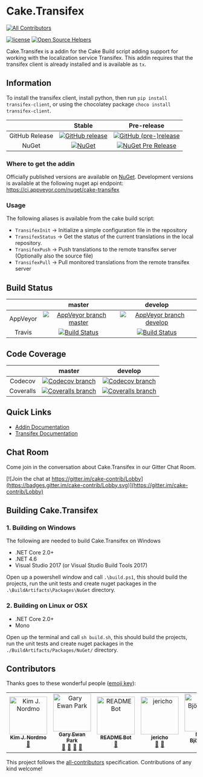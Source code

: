 # Cake.Transifex

[![All Contributors](https://img.shields.io/badge/all_contributors-5-orange.svg?style=flat-square)](#contributors-)

[![license](https://img.shields.io/github/license/cake-contrib/Cake.Transifex.svg)](https://github.com/cake-contrib/Cake.Transifex/blob/master/LICENSE)
[![Open Source Helpers](https://www.codetriage.com/wormiecorp/cake.transifex/badges/users.svg)](https://www.codetriage.com/wormiecorp/cake.transifex)

Cake.Transifex is a addin for the Cake Build script adding support for working with the localization service Transifex.
This addin requires that the transifex client is already installed and is available as `tx`.

## Information

To install the transifex client, install python, then run `pip install transifex-client`, or using the chocolatey package `choco install transifex-client`.

| |Stable|Pre-release|
|:--:|:--:|:--:|
|GitHub Release|[![GitHub release](https://img.shields.io/github/release/cake-contrib/Cake.Transifex.svg)](https://github.com/cake-contrib/Cake.Transifex/releases/latest)|[![GitHub (pre-)release](https://img.shields.io/github/release/cake-contrib/Cake.Transifex/all.svg)](https://github.com/cake-contrib/Cake.Transifex/releases)|
|NuGet|[![NuGet](https://img.shields.io/nuget/v/Cake.Transifex.svg)](https://nuget.org/packages/Cake.Transifex)|[![NuGet Pre Release](https://img.shields.io/nuget/vpre/Cake.Transifex.svg)](https://nuget.org/packages/Cake.Transifex)|

### Where to get the addin

Officially published versions are available on [NuGet](https://www.nuget.org/packages/Cake.Transifex/).
Development versions is available at the following nuget api endpoint: <https://ci.appveyor.com/nuget/cake-transifex>

### Usage

The following aliases is available from the cake build script:

- `TransifexInit`   -> Initialize a simple configuration file in the repository
- `TransifexStatus` -> Get the status of the current translations in the local repository.
- `TransifexPush`   -> Push translations to the remote transifex server (Optionally also the source file)
- `TransifexPull`   -> Pull monitored translations from the remote transifex server

## Build Status

| | master | develop |
|:--:|:--:|:--:|
|AppVeyor|[![AppVeyor branch master](https://img.shields.io/appveyor/ci/cakecontrib/cake-transifex/master.svg)](https://ci.appveyor.com/project/cakecontrib/cake-transifex/branch/master)|[![AppVeyor branch develop](https://img.shields.io/appveyor/ci/cakecontrib/cake-transifex/develop.svg)](https://ci.appveyor.com/project/cakecontrib/cake-transifex/branch/develop)|
|Travis|[![Build Status](https://travis-ci.org/cake-contrib/Cake.Transifex.svg?branch=master)](https://travis-ci.org/cake-contrib/Cake.Transifex)|[![Build Status](https://travis-ci.org/cake-contrib/Cake.Transifex.svg?branch=develop)](https://travis-ci.org/cake-contrib/Cake.Transifex)

## Code Coverage

| |master|develop|
|:--:|:--:|:--:|
|Codecov|[![Codecov branch](https://img.shields.io/codecov/c/github/cake-contrib/Cake.Transifex/master.svg)](https://codecov.io/gh/cake-contrib/Cake.Transifex/branch/master)|[![Codecov branch](https://img.shields.io/codecov/c/github/cake-contrib/Cake.Transifex/develop.svg)](https://codecov.io/gh/cake-contrib/Cake.Transifex/branch/develop)|
|Coveralls|[![Coveralls branch](https://img.shields.io/coveralls/cake-contrib/Cake.Transifex/master.svg)](https://coveralls.io/github/cake-contrib/Cake.Transifex?branch=master)|[![Coveralls branch](https://img.shields.io/coveralls/cake-contrib/Cake.Transifex/develop.svg)](https://coveralls.io/github/cake-contrib/Cake.Transifex?branch=develop)|

## Quick Links

- [Addin Documentation](https://cake-contrib.github.io/Cake.Transifex)
- [Transifex Documentation](https://docs.transifex.com/)

## Chat Room

Come join in the conversation about Cake.Transifex in our Gitter Chat Room.

[![Join the chat at https://gitter.im/cake-contrib/Lobby](https://badges.gitter.im/cake-contrib/Lobby.svg)](https://gitter.im/cake-contrib/Lobby)

## Building Cake.Transifex

### 1. Building on Windows

The following are needed to build Cake.Transifex on Windows

- .NET Core 2.0+
- .NET 4.6
- Visual Studio 2017 (or Visual Studio Build Tools 2017)

Open up a powershell window and call `.\build.ps1`, this should build the projects, run the unit tests and create nuget packages in the `.\BuildArtifacts\Packages\NuGet` directory.

### 2. Building on Linux or OSX

- .NET Core 2.0+
- Mono

Open up the terminal and call `sh build.sh`, this should build the projects, run the unit tests and create nuget packages in the `./BuildArtifacts/Packages/NuGet/` directory.

## Contributors

Thanks goes to these wonderful people ([emoji key](https://allcontributors.org/docs/en/emoji-key)):

<!-- ALL-CONTRIBUTORS-LIST:START - Do not remove or modify this section -->
<!-- prettier-ignore-start -->
<!-- markdownlint-disable -->
<table>
  <tr>
    <td align="center"><a href="https://github.com/AdmiringWorm"><img src="https://avatars3.githubusercontent.com/u/1474648?v=4" width="100px;" alt="Kim J. Nordmo"/><br /><sub><b>Kim J. Nordmo</b></sub></a><br /><a href="#maintenance-AdmiringWorm" title="Maintenance">🚧</a></td>
    <td align="center"><a href="http://www.gep13.co.uk/blog"><img src="https://avatars3.githubusercontent.com/u/1271146?v=4" width="100px;" alt="Gary Ewan Park"/><br /><sub><b>Gary Ewan Park</b></sub></a><br /><a href="#question-gep13" title="Answering Questions">💬</a> <a href="https://github.com/cake-contrib/Cake.Transifex/issues?q=author%3Agep13" title="Ideas, Planning, & Feedback">🤔</a> <a href="https://github.com/cake-contrib/Cake.Transifex/pulls?q=reviewed-by%3Agep13" title="Reviewed Pull Requests">👀</a> <a href="https://github.com/cake-contrib/Cake.Transifex/commits?author=gep13" title="Documentation">📖</a></td>
    <td align="center"><a href="https://www.codetriage.com"><img src="https://avatars0.githubusercontent.com/u/35302948?v=4" width="100px;" alt="README Bot"/><br /><sub><b>README Bot</b></sub></a><br /><a href="https://github.com/cake-contrib/Cake.Transifex/commits?author=codetriage-readme-bot" title="Documentation">📖</a></td>
    <td align="center"><a href="https://github.com/Jericho"><img src="https://avatars0.githubusercontent.com/u/112710?v=4" width="100px;" alt="jericho"/><br /><sub><b>jericho</b></sub></a><br /><a href="https://github.com/cake-contrib/Cake.Transifex/issues?q=author%3AJericho" title="Ideas, Planning, & Feedback">🤔</a> <a href="#question-Jericho" title="Answering Questions">💬</a></td>
    <td align="center"><a href="https://twitter.com/mholo65"><img src="https://avatars1.githubusercontent.com/u/7863439?v=4" width="100px;" alt="Martin Björkström"/><br /><sub><b>Martin Björkström</b></sub></a><br /><a href="#question-mholo65" title="Answering Questions">💬</a></td>
  </tr>
</table>

<!-- markdownlint-enable -->
<!-- prettier-ignore-end -->
<!-- ALL-CONTRIBUTORS-LIST:END -->

This project follows the [all-contributors](https://github.com/all-contributors/all-contributors) specification.
Contributions of any kind welcome!
